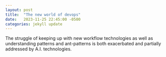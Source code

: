 ```yaml
---
layout: post
title:  "The new world of devops"
date:   2023-11-25 22:45:00 -0500
categories: jekyll update
---
```

The struggle of keeping up with new workflow technologies as well as
understanding patterns and ant-patterns is both exacerbated and partially
addressed by A.I. technologies.

[jekyll-docs]: https://jekyllrb.com/docs/home
[jekyll-gh]:   https://github.com/jekyll/jekyll
[jekyll-talk]: https://talk.jekyllrb.com/
